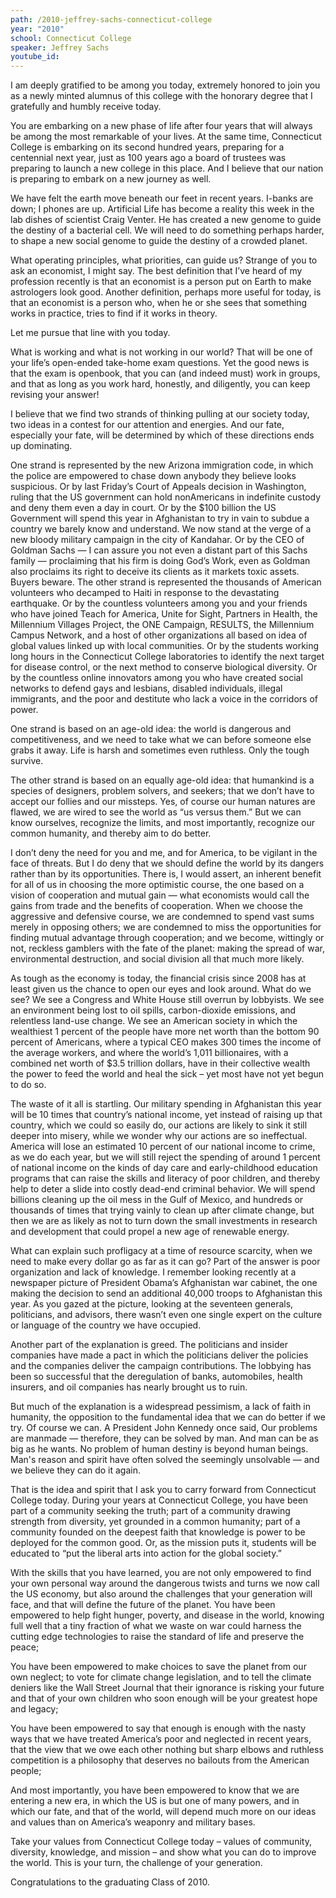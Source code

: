 ```yaml
---
path: /2010-jeffrey-sachs-connecticut-college
year: "2010"
school: Connecticut College
speaker: Jeffrey Sachs
youtube_id: 
---
```


I am deeply gratified to be among you today, extremely honored to join you as a newly minted alumnus of this college with the honorary degree that I gratefully and humbly receive today.

You are embarking on a new phase of life after four years that will always be among the most remarkable of your lives. At the same time, Connecticut College is embarking on its second hundred years, preparing for a centennial next year, just as 100 years ago a board of trustees was preparing to launch a new college in this place. And I believe that our nation is preparing to embark on a new journey as well.

We have felt the earth move beneath our feet in recent years. I-banks are down; I phones are up. Artificial Life has become a reality this week in the lab dishes of scientist Craig Venter. He has created a new genome to guide the destiny of a bacterial cell. We will need to do something perhaps harder, to shape a new social genome to guide the destiny of a crowded planet.

What operating principles, what priorities, can guide us? Strange of you to ask an economist, I might say. The best definition that I’ve heard of my profession recently is that an economist is a person put on Earth to make astrologers look good. Another definition, perhaps more useful for today, is that an economist is a person who, when he or she sees that something works in practice, tries to find if it works in theory. 

Let me pursue that line with you today.

What is working and what is not working in our world? That will be one of your life’s open-ended take-home exam questions. Yet the good news is that the exam is openbook, that you can (and indeed must) work in groups, and that as long as you work hard, honestly, and diligently, you can keep revising your answer!

I believe that we find two strands of thinking pulling at our society today, two ideas in a contest for our attention and energies. And our fate, especially your fate, will be determined by which of these directions ends up dominating.

One strand is represented by the new Arizona immigration code, in which the police are empowered to chase down anybody they believe looks suspicious. Or by last Friday’s Court of Appeals decision in Washington, ruling that the US government can hold nonAmericans in indefinite custody and deny them even a day in court. Or by the $100 billion the US Government will spend this year in Afghanistan to try in vain to subdue a country we barely know and understand. We now stand at the verge of a new bloody military campaign in the city of Kandahar. Or by the CEO of Goldman Sachs — I can assure you not even a distant part of this Sachs family — proclaiming that his firm is doing God’s Work, even as Goldman also proclaims its right to deceive its clients as it markets toxic assets. Buyers beware. The other strand is represented the thousands of American volunteers who decamped to Haiti in response to the devastating earthquake. Or by the countless volunteers among you and your friends who have joined Teach for America, Unite for Sight, Partners in Health, the Millennium Villages Project, the ONE Campaign, RESULTS, the Millennium Campus Network, and a host of other organizations all based on idea of global values linked up with local communities. Or by the students working long hours in the Connecticut College  laboratories to identify the next target for disease control, or the next method to conserve biological diversity. Or by the countless online innovators among you who have created social networks to defend gays and lesbians, disabled individuals, illegal immigrants, and the poor and destitute who lack a voice in the corridors of power.

One strand is based on an age-old idea: the world is dangerous and competitiveness, and we need to take what we can before someone else grabs it away. Life is harsh and sometimes even ruthless. Only the tough survive.

The other strand is based on an equally age-old idea: that humankind is a species of designers, problem solvers, and seekers; that we don’t have to accept our follies and our missteps. Yes, of course our human natures are flawed, we are wired to see the world as “us versus them.” But we can know ourselves, recognize the limits, and most importantly, recognize our common humanity, and thereby aim to do better.

I don’t deny the need for you and me, and for America, to be vigilant in the face of threats. But I do deny that we should define the world by its dangers rather than by its opportunities. There is, I would assert, an inherent benefit for all of us in choosing the more optimistic course, the one based on a vision of cooperation and mutual gain — what economists would call the gains from trade and the benefits of cooperation. When we choose the aggressive and defensive course, we are condemned to spend vast sums merely in opposing others; we are condemned to miss the opportunities for finding mutual advantage through cooperation; and we become, wittingly or not, reckless gamblers with the fate of the planet: making the spread of war, environmental destruction, and social division all that much more likely.

As tough as the economy is today, the financial crisis since 2008 has at least given us the chance to open our eyes and look around. What do we see? We see a Congress and
White House still overrun by lobbyists. We see an environment being lost to oil spills, carbon-dioxide emissions, and relentless land-use change. We see an American society in which the wealthiest 1 percent of the people have more net worth than the bottom 90 percent of Americans, where a typical CEO makes 300 times the income of the average workers, and where the world’s 1,011 billionaires, with a combined net worth of $3.5 trillion dollars, have in their collective wealth the power to feed the world and heal the sick – yet most have not yet begun to do so.

The waste of it all is startling. Our military spending in Afghanistan this year will be 10 times that country’s national income, yet instead of raising up that country, which we could so easily do, our actions are likely to sink it still deeper into  misery, while we wonder why our actions are so ineffectual. America will lose an estimated 10 percent of our national income to crime, as we do each year, but we will still reject the spending of around 1 percent of national income on the kinds of day care and early-childhood education programs that can raise the skills and literacy of poor children, and thereby help to deter a slide into costly dead-end criminal behavior. We will spend billions cleaning up the oil mess in the Gulf of Mexico, and hundreds or thousands of times that trying vainly to clean up after climate change, but then we are as likely as not to turn down the small investments in research and development that could propel a new age of renewable energy.

What can explain such profligacy at a time of resource scarcity, when we need to make every dollar go as far as it can go? Part of the answer is poor organization and lack of knowledge. I remember looking recently at a newspaper picture of President Obama’s Afghanistan war cabinet, the one making the decision to send an additional 40,000 troops to Afghanistan this year. As you gazed at the picture, looking at the seventeen generals, politicians, and advisors, there wasn’t even one single expert on the culture or language of the country we have occupied.

Another part of the explanation is greed. The politicians and insider companies have made a pact in which the politicians deliver the policies and the companies deliver the campaign contributions. The lobbying has been so successful that the deregulation of banks, automobiles, health insurers, and oil companies has nearly brought us to ruin.

But much of the explanation is a widespread pessimism, a lack of faith in humanity, the opposition to the fundamental idea that we can do better if we try. Of course we can. A President John Kennedy once said, Our problems are manmade — therefore, they can be solved by man. And man can be as big as he wants. No problem of human destiny is beyond human beings. Man's reason and spirit have often solved the seemingly unsolvable — and we believe they can do it again.

That is the idea and spirit that I ask you to carry forward from Connecticut College today. During your years at Connecticut College, you have been part of a community seeking the truth; part of a community drawing strength from diversity, yet grounded in a common humanity; part of a community founded on the deepest faith that knowledge is power to be deployed for the common good. Or, as the mission puts it, students will be educated to “put the liberal arts into action for the global society.”

With the skills that you have learned, you are not only empowered to find your own personal way around the dangerous twists and turns we now call the US economy, but also around the challenges that your generation will face, and that will define the future of the planet. You have been empowered to help fight hunger, poverty, and disease in the world, knowing full well that a tiny fraction of what we waste on war could harness the cutting edge technologies to raise the standard of life and preserve the peace;

You have been empowered to make choices to save the planet from our own neglect; to vote for climate change legislation, and to tell the climate deniers like the Wall Street Journal that their ignorance is risking your future and that of your own children who soon enough will be your greatest hope and legacy;

You have been empowered to say that enough is enough with the nasty ways that we
have treated America’s poor and neglected in recent years, that the view that we owe
each other nothing but sharp elbows and ruthless competition is a philosophy that
deserves no bailouts from the American people;

And most importantly, you have been empowered to know that we are entering a new
era, in which the US is but one of many powers, and in which our fate, and that of the world, will depend much more on our ideas and values than on America’s weaponry and military bases.

Take your values from Connecticut College today – values of community, diversity, knowledge, and mission – and show what you can do to improve the world. This is your turn, the challenge of your generation.

Congratulations to the graduating Class of 2010.